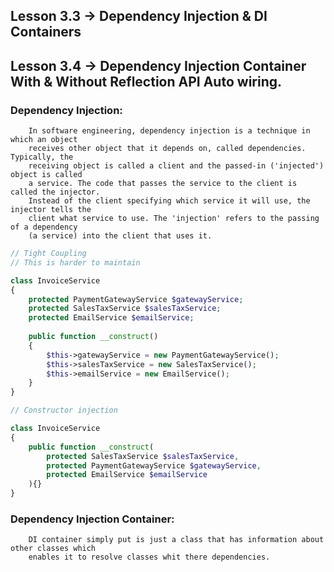 ## Lesson 3.3 → Dependency Injection & DI Containers
## Lesson 3.4 → Dependency Injection Container With & Without Reflection API Auto wiring.

### Dependency Injection:

```text
    In software engineering, dependency injection is a technique in which an object
    receives other object that it depends on, called dependencies. Typically, the 
    receiving object is called a client and the passed-in ('injected') object is called
    a service. The code that passes the service to the client is called the injector.
    Instead of the client specifying which service it will use, the injector tells the
    client what service to use. The 'injection' refers to the passing of a dependency
    (a service) into the client that uses it.
```

```php
// Tight Coupling
// This is harder to maintain

class InvoiceService
{
    protected PaymentGatewayService $gatewayService;
    protected SalesTaxService $salesTaxService;
    protected EmailService $emailService;
    
    public function __construct() 
    {
        $this->gatewayService = new PaymentGatewayService();
        $this->salesTaxService = new SalesTaxService();
        $this->emailService = new EmailService();
    }
}
```

```php
// Constructor injection

class InvoiceService
{
    public function __construct(
        protected SalesTaxService $salesTaxService,
        protected PaymentGatewayService $gatewayService,
        protected EmailService $emailService
    ){}
}
```

### Dependency Injection Container:

```text
    DI container simply put is just a class that has information about other classes which
    enables it to resolve classes whit there dependencies.
```